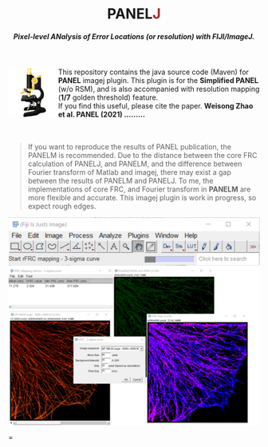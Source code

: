 <p>
<h1 align="center">PANEL<font color="brown">J</font></h1>
<h5 align="center">Pixel-level ANalysis of Error Locations (or resolution) with FIJI/ImageJ.</h5>
</p>
</br>
<p>
<img src='/img/imagej-128.png' align="left" width=100>
</p>

This repository contains the java source code (Maven) for <b>PANEL</b> imagej plugin. This plugin is for the <b>Simplified PANEL</b> (w/o RSM), and is also accompanied with resolution mapping (<b>1/7</b> golden threshold) feature.
</br>
If you find this useful, please cite the paper.
<b>Weisong Zhao et al. PANEL (2021) .........</b>
</br>
</br>
</br>
>If you want to reproduce the results of PANEL publication, the PANELM is recommended. Due to the distance between the core FRC calculation of PANELJ, and PANELM, and the difference between Fourier transform of Matlab and imagej, there may exist a gap between the results of PANELM and PANELJ. To me, the implementations of core FRC, and Fourier transform in **PANELM**  are more flexible and accurate. This imagej plugin is work in progress, so expect rough edges. 

<p align='center'>
<img src='/img/PANELJ.png' align="center" width=600>
</p>
=